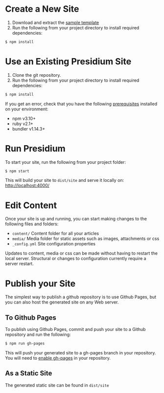 <!--
---
title: Setting up your First Site
---
This has been broken up into bitesized pieces to make it easier for someone to get started.
-->

# Create a New Site
1. Download and extract the [sample template](https://github.com/SPANDigital/presidium-template)
2. Run the following from your project directory to install required dependencies:

```sh
$ npm install
```

# Use an Existing Presidium Site
1. Clone the git repository.
2. Run the following from your project directory to install required dependencies:

```sh
$ npm install
```

If you get an error, check that you have the following [prerequisites](/prerequisites/) installed on your environment:
- npm v3.10+
- ruby v2.1+
- bundler v1.14.3+

# Run Presidium
To start your site, run the following from your project folder:
```sh
$ npm start
```

This will build your site to `dist/site` and serve it locally on: [http://localhost:4000/](http://localhost:4000/)

# Edit Content

Once your site is up and running, you can start making changes to the following files and folders:

- `content/` Content folder for all your articles
- `media/` Media folder for static assets such as images, attachments or css
- `_config.yml` Site configuration properties

Updates to content, media or css can be made without having to restart the local server. 
Structural or changes to configuration currently require a server restart.

# Publish your Site
The simplest way to publish a github repository is to use Github Pages, but you can also host the generated site on any Web server.
## To Github Pages
To publish using Github Pages, commit and push your site to a Github repository and run the following:
```sh
$ npm run gh-pages
```
This will push your generated site to a gh-pages branch in your repository. You will need to 
[enable gh-pages](https://help.github.com/articles/configuring-a-publishing-source-for-github-pages/) 
in your repository.

## As a Static Site
The generated static site can be found in `dist/site`